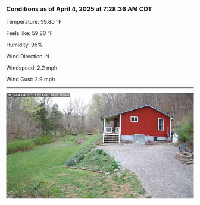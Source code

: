 ### Conditions as of April 4, 2025 at 7:28:36 AM CDT 

Temperature: 59.80 &deg;F

Feels like: 59.80 &deg;F

Humidity: 96%

Wind Direction: N

Windspeed: 2.2 mph

Wind Gust: 2.9 mph

---

<img src="./images/latest.jpeg"/>

